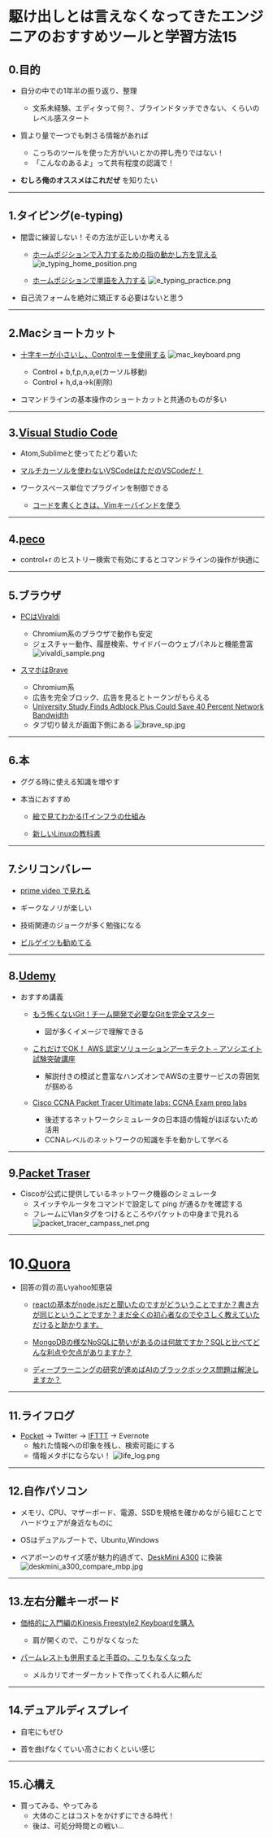 # 駆け出しとは言えなくなってきたエンジニアのおすすめツールと学習方法15

## 0.目的

- 自分の中での1年半の振り返り、整理
    - 文系未経験、エディタって何？、ブラインドタッチできない、くらいのレベル感スタート

- 質より量で一つでも刺さる情報があれば
    - こっちのツールを使った方がいいとかの押し売りではない！
    - 「こんなのあるよ」って共有程度の認識で！

- **むしろ俺のオススメはこれだぜ** を知りたい

---
## 1.タイピング(e-typing)

- 闇雲に練習しない！その方法が正しいか考える
    - [ホームポジションで入力するための指の動かし方を覚える](https://azby.fmworld.net/usage/lesson/keyboard/typing/basic/roma.html)
    ![e_typing_home_position.png](https://github.com/kiyotakeshi/presentation/blob/my_recommendation/2019/10/my_recommendation_tool/assets/images/e_typing_home_position.png)

    - [ホームポジションで単語を入力する](https://www.e-typing.ne.jp/roma/variety/business.asp)
    ![e_typing_practice.png](https://github.com/kiyotakeshi/presentation/blob/my_recommendation/2019/10/my_recommendation_tool/assets/images/e_typing_practice.png)

- 自己流フォームを絶対に矯正する必要はないと思う

---
## 2.Macショートカット

- [十字キーが小さいし、Controlキーを使用する](https://gori.me/mac/mac-tips/16350)
    ![mac_keyboard.png](https://github.com/kiyotakeshi/presentation/blob/my_recommendation/2019/10/my_recommendation_tool/assets/images/mac_keyboard.png)

    - Control + b,f,p,n,a,e(カーソル移動)
    - Control + h,d,a→k(削除)

- コマンドラインの基本操作のショートカットと共通のものが多い

---
## 3.[Visual Studio Code](https://azure.microsoft.com/ja-jp/products/visual-studio-code/)

- Atom,Sublimeと使ってたどり着いた

- [マルチカーソルを使わないVSCodeはただのVSCodeだ！](http://mugi1.hateblo.jp/entry/vscode_multi_cursor)

- ワークスペース単位でプラグインを制御できる
    - [コードを書くときは、Vimキーバインドを使う](https://marketplace.visualstudio.com/items?itemName=vscodevim.vim)

---
## 4.[peco](https://github.com/peco/peco#demo)

- control+r のヒストリー検索で有効にするとコマンドラインの操作が快適に

---
## 5.ブラウザ

- [PCはVivaldi](https://vivaldi.com/ja/)
    - Chromium系のブラウザで動作も安定
    - ジェスチャー動作、履歴検索、サイドバーのウェブパネルと機能豊富
    ![vivaldi_sample.png](https://github.com/kiyotakeshi/presentation/blob/my_recommendation/2019/10/my_recommendation_tool/assets/images/vivaldi_sample.png)

- [スマホはBrave](https://play.google.com/store/apps/details?id=com.brave.browser&hl=ja)
    - Chromium系
    - 広告を完全ブロック、広告を見るとトークンがもらえる
    - [University Study Finds Adblock Plus Could Save 40 Percent Network Bandwidth](https://www.silicon.co.uk/e-marketing/adblock-plus-adblocking-network-traffic-172245)
    - タブ切り替えが画面下側にある
    ![brave_sp.jpg](https://github.com/kiyotakeshi/presentation/blob/my_recommendation/2019/10/my_recommendation_tool/assets/images/brave_sp.jpg)

---
## 6.本

- ググる時に使える知識を増やす

- 本当におすすめ
    - [絵で見てわかるITインフラの仕組み](https://www.amazon.co.jp/dp/4798158461/ref=cm_sw_r_tw_dp_U_x_SkMVDbT3C9Z0D)

    - [新しいLinuxの教科書](https://www.amazon.co.jp/dp/4797380942/ref=cm_sw_r_tw_dp_U_x_ElMVDbCBZBSRE)

---
## 7.シリコンバレー

- [prime video で見れる](https://www.amazon.co.jp/gp/video/detail/B077TD11DK/ref=cm_sw_tw_r_pv_wb_tGUqP3v4JMdpo)

- ギークなノリが楽しい
- 技術関連のジョークが多く勉強になる
- [ビルゲイツも勧めてる](https://gigazine.net/news/20181120-understand-silicon-valley/)

---
## 8.[Udemy](https://www.udemy.com)

- おすすめ講義
    - [もう怖くないGit！チーム開発で必要なGitを完全マスター](https://www.udemy.com/share/101WYWBEsbeVxWRHQ=/)
        - 図が多くイメージで理解できる

    - [これだけでOK！ AWS 認定ソリューションアーキテクト – アソシエイト試験突破講座](https://www.udemy.com/share/101XFiBEsbeVxWRHQ=/)
        - 解説付きの模試と豊富なハンズオンでAWSの主要サービスの雰囲気が掴める

    - [Cisco CCNA Packet Tracer Ultimate labs: CCNA Exam prep labs](https://www.udemy.com/share/101xYeBEsbeVxWRHQ=/)
        - 後述するネットワークシミュレータの日本語の情報がほぼないため活用
        - CCNAレベルのネットワークの知識を手を動かして学べる

---
## 9.[Packet Traser](https://www.netacad.com/ja/courses/packet-tracer)

- Ciscoが公式に提供しているネットワーク機器のシミュレータ
    - スイッチやルータをコマンドで設定して ping が通るかを確認する
    - フレームにVlanタグをつけるところやパケットの中身まで見れる
    ![packet_tracer_campass_net.png](https://github.com/kiyotakeshi/presentation/blob/my_recommendation/2019/10/my_recommendation_tool/assets/images/packet_tracer_campass_net.png)

---
# 10.[Quora](https://jp.quora.com)

- 回答の質の高いyahoo知恵袋

    - [reactの基本がnode.jsだと聞いたのですがどういうことですか？書き方が同じということですか？まだ全くの初心者なのでやさしく教えていただけると助かります。](https://qr.ae/TWs5dz)

    - [MongoDBの様なNoSQLに勢いがあるのは何故ですか？SQLと比べてどんな利点や欠点がありますか？](https://qr.ae/TWPo3v)

    - [ディープラーニングの研究が進めばAIのブラックボックス問題は解決しますか？](https://qr.ae/TWPomi)

---
## 11.ライフログ

- [Pocket](https://app.getpocket.com) → Twitter → [IFTTT](https://ifttt.com) → Evernote
    - 触れた情報への印象を残し、検索可能にする
    - 情報メタボにならない！
    ![life_log.png](https://github.com/kiyotakeshi/presentation/blob/my_recommendation/2019/10/my_recommendation_tool/assets/images/life_log.png)

---
## 12.自作パソコン

- メモリ、CPU、マザーボード、電源、SSDを規格を確かめながら組むことでハードウェアが身近なものに

- OSはデュアルブートで、Ubuntu,Windows
- ベアボーンのサイズ感が魅力的過ぎて、[DeskMini A300](https://www.asrock.com/nettop/AMD/DeskMini%20A300%20Series/index.jp.asp) に換装
![deskmini_a300_compare_mbp.jpg](https://github.com/kiyotakeshi/presentation/blob/my_recommendation/2019/10/my_recommendation_tool/assets/images/deskmini_a300_compare_mbp.jpg)

---
## 13.左右分離キーボード

- [価格的に入門編のKinesis Freestyle2 Keyboardを購入](https://www.amazon.co.jp/dp/B009ZNBJBM/ref=cm_sw_r_tw_dp_U_x_2BOVDbY5G1XQJ)
    - 肩が開くので、こりがなくなった

- [パームレストも併用すると手首の、こりもなくなった](https://matsunosuke.jp/wood-palm-rest/)
    - メルカリでオーダーカットで作ってくれる人に頼んだ

---
## 14.デュアルディスプレイ

- 自宅にもぜひ

- 首を曲げなくていい高さにおくといい感じ

---
## 15.心構え

- 買ってみる、やってみる
    - 大体のことはコストをかけずにできる時代！
    - 後は、可処分時間との戦い...
